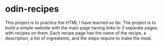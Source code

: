 # odin-recipes
This project is to practice the HTML I have learned so far. The project is to build a simple website with the main page having links to 3 separate pages with recipes on them. Each recipe page has the name of the recipe, a description, a list of ingredients, and the steps require to make the meal.